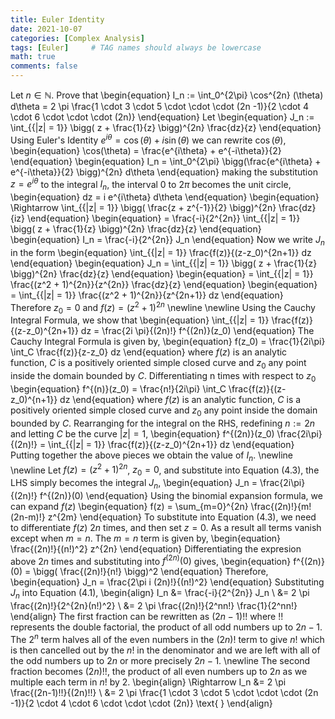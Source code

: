 ```yaml
---
title: Euler Identity
date: 2021-10-07
categories: [Complex Analysis]
tags: [Euler]     # TAG names should always be lowercase
math: true
comments: false
---
```

Let $n \in \mathbb{N}$. Prove that
\begin{equation}
I_n := \int_0^{2\pi} \cos^{2n} (\theta) d\theta = 2 \pi \frac{1 \cdot 3 \cdot 5 \cdot \cdot \cdot (2n -1)}{2 \cdot 4 \cdot 6 \cdot \cdot \cdot (2n)}
\end{equation}
Let
\begin{equation}
J_n := \int_{\{|z| = 1\}} \bigg( z + \frac{1}{z} \bigg)^{2n} \frac{dz}{z}
\end{equation}
Using Euler's Identity $e^{i \theta} = \cos(\theta) + i\sin(\theta)$ we can rewrite $\cos(\theta)$,
\begin{equation}
\cos(\theta) = \frac{e^{i\theta} + e^{-i\theta}}{2}
\end{equation}
\begin{equation}
I_n = \int_0^{2\pi} \bigg(\frac{e^{i\theta} + e^{-i\theta}}{2} \bigg)^{2n} d\theta
\end{equation}
making the substitution $z = e^{i \theta}$ to the integral $I_n$, the interval 0 to $2\pi$ becomes the unit circle,
\begin{equation}
dz = i e^{i\theta} d\theta
\end{equation}
\begin{equation}
\Rightarrow \int_{\{|z| = 1\}} \bigg( \frac{z + z^{-1}}{2} \bigg)^{2n} \frac{dz}{iz}
\end{equation}
\begin{equation}
= \frac{-i}{2^{2n}} \int_{\{|z| = 1\}} \bigg( z + \frac{1}{z} \bigg)^{2n} \frac{dz}{z}
\end{equation}
\begin{equation}
I_n =  \frac{-i}{2^{2n}} J_n
\end{equation}
Now we write $J_n$ in the form
\begin{equation}
\int_{\{|z| = 1\}} \frac{f(z)}{(z-z_0)^{2n+1}} dz
\end{equation}
\begin{equation}
J_n = \int_{\{|z| = 1\}} \bigg( z + \frac{1}{z} \bigg)^{2n} \frac{dz}{z}
\end{equation}
\begin{equation}
= \int_{\{|z| = 1\}} \frac{(z^2 + 1)^{2n}}{z^{2n}} \frac{dz}{z}
\end{equation}
\begin{equation}
= \int_{\{|z| = 1\}} \frac{(z^2 + 1)^{2n}}{z^{2n+1}} dz
\end{equation}
Therefore $z_0 = 0$ and $f(z) = (z^2+1)^{2n}$ \newline \newline
Using the Cauchy Integral Formula, we show that
\begin{equation}
\int_{\{|z| = 1\}} \frac{f(z)}{(z-z_0)^{2n+1}} dz = \frac{2i \pi}{(2n)!} f^{(2n)}(z_0)
\end{equation}
The Cauchy Integral Formula is given by,
\begin{equation}
f(z_0) = \frac{1}{2i\pi} \int_C \frac{f(z)}{z-z_0} dz
\end{equation}
where $f(z)$ is an analytic function, $C$ is a positively oriented simple closed curve and $z_0$ any point inside the domain bounded by $C$. Differentiating n times with respect to $z_0$
\begin{equation}
f^{(n)}(z_0) = \frac{n!}{2i\pi} \int_C \frac{f(z)}{(z-z_0)^{n+1}} dz
\end{equation}
where $f(z)$ is an analytic function, $C$ is a positively oriented simple closed curve and $z_0$ any point inside the domain bounded by $C$. Rearranging for the integral on the RHS, redefining $n:=2n$ and letting $C$ be the curve $|z| = 1$,
\begin{equation}
f^{(2n)}(z_0) \frac{2i\pi}{(2n)!} = \int_{\{|z| = 1\}} \frac{f(z)}{(z-z_0)^{2n+1}} dz
\end{equation}
Putting together the above pieces we obtain the value of $I_n$. \newline \newline
Let $f(z) = (z^2+1)^{2n}$, $z_0 = 0$, and substitute into Equation (4.3), the LHS simply becomes the integral $J_n$,
\begin{equation}
J_n = \frac{2i\pi}{(2n)!} f^{(2n)}(0)
\end{equation}
Using the binomial expansion formula, we can expand $f(z)$
\begin{equation}
f(z) = \sum_{m=0}^{2n} \frac{(2n)!}{m!(2n-m)!} z^{2m}
\end{equation}
To substitute into Equation (4.3), we need to differentiate $f(z)$ $2n$ times, and then set $z = 0$. As a result all terms vanish except when $m = n$. The $m = n$ term is given by,
\begin{equation}
\frac{(2n)!}{(n!)^2} z^{2n}
\end{equation}
Differentiating the expresion above $2n$ times and substituting into $f^{(2n)}(0)$ gives,
\begin{equation}
f^{(2n)}(0) = \bigg( \frac{(2n)!}{n!} \bigg)^2
\end{equation}
Therefore,
\begin{equation}
J_n = \frac{2\pi i (2n)!}{(n!)^2}
\end{equation}
Substituting $J_n$ into Equation (4.1),
\begin{align}
I_n &=  \frac{-i}{2^{2n}} J_n \\
&= 2 \pi \frac{(2n)!}{2^{2n}(n!)^2} \\
&= 2 \pi \frac{(2n)!}{2^nn!} \frac{1}{2^nn!}
\end{align}
The first fraction can be rewritten as $(2n-1)!!$ where !! represents the double factorial, the product of all odd numbers up to $2n-1$. The $2^n$ term halves all of the even numbers in the $(2n)!$ term to give $n!$ which is then cancelled out by the $n!$ in the denominator and we are left with all of the odd numbers up to $2n$ or more precisely $2n-1$. \newline
The second fraction becomes $(2n)!!$, the product of all even numbers up to $2n$ as we multiple each term in $n!$ by 2.
\begin{align}
\Rightarrow I_n &= 2 \pi \frac{(2n-1)!!}{(2n)!!} \\
&= 2 \pi \frac{1 \cdot 3 \cdot 5 \cdot \cdot \cdot (2n -1)}{2 \cdot 4 \cdot 6 \cdot \cdot \cdot (2n)} \text{ }
\end{align}
